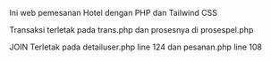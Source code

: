 Ini web pemesanan Hotel dengan PHP dan Tailwind CSS

Transaksi terletak pada trans.php dan prosesnya di prosespel.php 

JOIN Terletak pada detailuser.php line 124 dan pesanan.php line 108 


